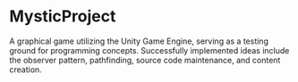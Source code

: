 # MysticProject

A graphical game utilizing the Unity Game Engine, serving as a testing ground for programming concepts. Successfully implemented ideas include the observer pattern, pathfinding, source code maintenance, and content creation.
